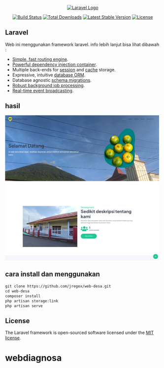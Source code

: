 <p align="center"><a href="https://laravel.com" target="_blank"><img src="https://raw.githubusercontent.com/laravel/art/master/logo-lockup/5%20SVG/2%20CMYK/1%20Full%20Color/laravel-logolockup-cmyk-red.svg" width="400" alt="Laravel Logo"></a></p>

<p align="center">
<a href="https://github.com/laravel/framework/actions"><img src="https://github.com/laravel/framework/workflows/tests/badge.svg" alt="Build Status"></a>
<a href="https://packagist.org/packages/laravel/framework"><img src="https://img.shields.io/packagist/dt/laravel/framework" alt="Total Downloads"></a>
<a href="https://packagist.org/packages/laravel/framework"><img src="https://img.shields.io/packagist/v/laravel/framework" alt="Latest Stable Version"></a>
<a href="https://packagist.org/packages/laravel/framework"><img src="https://img.shields.io/packagist/l/laravel/framework" alt="License"></a>
</p>

## Laravel

Web ini menggunakan framework laravel. info lebih lanjut bisa lihat dibawah :

-   [Simple, fast routing engine](https://laravel.com/docs/routing).
-   [Powerful dependency injection container](https://laravel.com/docs/container).
-   Multiple back-ends for [session](https://laravel.com/docs/session) and [cache](https://laravel.com/docs/cache) storage.
-   Expressive, intuitive [database ORM](https://laravel.com/docs/eloquent).
-   Database agnostic [schema migrations](https://laravel.com/docs/migrations).
-   [Robust background job processing](https://laravel.com/docs/queues).
-   [Real-time event broadcasting](https://laravel.com/docs/broadcasting).

## hasil

<a href="https://raw.githubusercontent.com/jregex/web-desa/refs/heads/main/public/assets/user/img/sources/home.png" target="_blank"><img src="https://raw.githubusercontent.com/jregex/web-desa/refs/heads/main/public/assets/user/img/sources/home.png" width="500" alt="Home"></a>
<a href="https://raw.githubusercontent.com/jregex/web-desa/refs/heads/main/public/assets/user/img/sources/about.png" target="_blank"><img src="https://raw.githubusercontent.com/jregex/web-desa/refs/heads/main/public/assets/user/img/sources/about.png" width="500" alt="Home"></a>

## cara install dan menggunakan

```
git clone https://github.com/jregex/web-desa.git
cd web-desa
composer install
php artisan storage:link
php artisan serve

```

## License

The Laravel framework is open-sourced software licensed under the [MIT license](https://opensource.org/licenses/MIT).
# webdiagnosa
